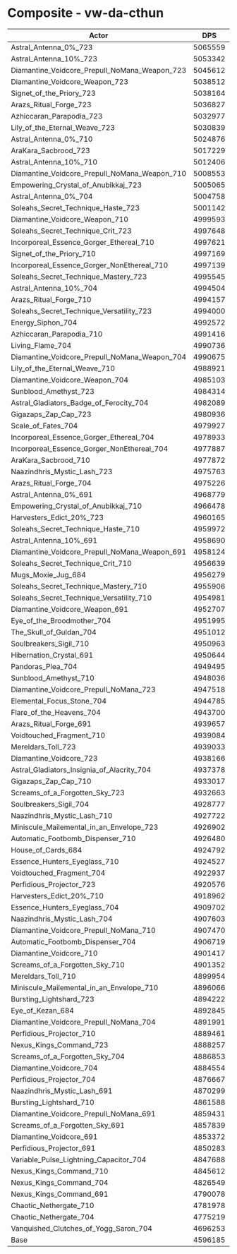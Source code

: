 # Composite - vw-da-cthun
| Actor | DPS | Increase |
|---|:---:|:---:|
|Astral_Antenna_0%_723|5065559|10.21%|
|Astral_Antenna_10%_723|5053342|9.95%|
|Diamantine_Voidcore_Prepull_NoMana_Weapon_723|5045612|9.78%|
|Diamantine_Voidcore_Weapon_723|5038512|9.62%|
|Signet_of_the_Priory_723|5038164|9.62%|
|Arazs_Ritual_Forge_723|5036827|9.59%|
|Azhiccaran_Parapodia_723|5032977|9.50%|
|Lily_of_the_Eternal_Weave_723|5030839|9.46%|
|Astral_Antenna_0%_710|5024876|9.33%|
|AraKara_Sacbrood_723|5017229|9.16%|
|Astral_Antenna_10%_710|5012406|9.06%|
|Diamantine_Voidcore_Prepull_NoMana_Weapon_710|5008553|8.97%|
|Empowering_Crystal_of_Anubikkaj_723|5005065|8.90%|
|Astral_Antenna_0%_704|5004758|8.89%|
|Soleahs_Secret_Technique_Haste_723|5001142|8.81%|
|Diamantine_Voidcore_Weapon_710|4999593|8.78%|
|Soleahs_Secret_Technique_Crit_723|4997648|8.73%|
|Incorporeal_Essence_Gorger_Ethereal_710|4997621|8.73%|
|Signet_of_the_Priory_710|4997169|8.72%|
|Incorporeal_Essence_Gorger_NonEthereal_710|4997139|8.72%|
|Soleahs_Secret_Technique_Mastery_723|4995545|8.69%|
|Astral_Antenna_10%_704|4994504|8.67%|
|Arazs_Ritual_Forge_710|4994157|8.66%|
|Soleahs_Secret_Technique_Versatility_723|4994000|8.66%|
|Energy_Siphon_704|4992572|8.62%|
|Azhiccaran_Parapodia_710|4991416|8.60%|
|Living_Flame_704|4990736|8.58%|
|Diamantine_Voidcore_Prepull_NoMana_Weapon_704|4990675|8.58%|
|Lily_of_the_Eternal_Weave_710|4988921|8.54%|
|Diamantine_Voidcore_Weapon_704|4985103|8.46%|
|Sunblood_Amethyst_723|4984314|8.44%|
|Astral_Gladiators_Badge_of_Ferocity_704|4982089|8.40%|
|Gigazaps_Zap_Cap_723|4980936|8.37%|
|Scale_of_Fates_704|4979927|8.35%|
|Incorporeal_Essence_Gorger_Ethereal_704|4978933|8.33%|
|Incorporeal_Essence_Gorger_NonEthereal_704|4977887|8.30%|
|AraKara_Sacbrood_710|4977872|8.30%|
|Naazindhris_Mystic_Lash_723|4975763|8.26%|
|Arazs_Ritual_Forge_704|4975226|8.25%|
|Astral_Antenna_0%_691|4968779|8.11%|
|Empowering_Crystal_of_Anubikkaj_710|4966478|8.06%|
|Harvesters_Edict_20%_723|4960165|7.92%|
|Soleahs_Secret_Technique_Haste_710|4959972|7.91%|
|Astral_Antenna_10%_691|4958690|7.89%|
|Diamantine_Voidcore_Prepull_NoMana_Weapon_691|4958124|7.87%|
|Soleahs_Secret_Technique_Crit_710|4956639|7.84%|
|Mugs_Moxie_Jug_684|4956279|7.83%|
|Soleahs_Secret_Technique_Mastery_710|4955906|7.83%|
|Soleahs_Secret_Technique_Versatility_710|4954981|7.81%|
|Diamantine_Voidcore_Weapon_691|4952707|7.76%|
|Eye_of_the_Broodmother_704|4951995|7.74%|
|The_Skull_of_Guldan_704|4951012|7.72%|
|Soulbreakers_Sigil_710|4950963|7.72%|
|Hibernation_Crystal_691|4950644|7.71%|
|Pandoras_Plea_704|4949495|7.69%|
|Sunblood_Amethyst_710|4948036|7.66%|
|Diamantine_Voidcore_Prepull_NoMana_723|4947518|7.64%|
|Elemental_Focus_Stone_704|4944785|7.58%|
|Flare_of_the_Heavens_704|4943700|7.56%|
|Arazs_Ritual_Forge_691|4939657|7.47%|
|Voidtouched_Fragment_710|4939084|7.46%|
|Mereldars_Toll_723|4939033|7.46%|
|Diamantine_Voidcore_723|4938166|7.44%|
|Astral_Gladiators_Insignia_of_Alacrity_704|4937378|7.42%|
|Gigazaps_Zap_Cap_710|4933017|7.33%|
|Screams_of_a_Forgotten_Sky_723|4932663|7.32%|
|Soulbreakers_Sigil_704|4928777|7.24%|
|Naazindhris_Mystic_Lash_710|4927722|7.21%|
|Miniscule_Mailemental_in_an_Envelope_723|4926902|7.20%|
|Automatic_Footbomb_Dispenser_710|4926480|7.19%|
|House_of_Cards_684|4924792|7.15%|
|Essence_Hunters_Eyeglass_710|4924527|7.14%|
|Voidtouched_Fragment_704|4922937|7.11%|
|Perfidious_Projector_723|4920576|7.06%|
|Harvesters_Edict_20%_710|4918962|7.02%|
|Essence_Hunters_Eyeglass_704|4909702|6.82%|
|Naazindhris_Mystic_Lash_704|4907603|6.78%|
|Diamantine_Voidcore_Prepull_NoMana_710|4907470|6.77%|
|Automatic_Footbomb_Dispenser_704|4906719|6.76%|
|Diamantine_Voidcore_710|4901417|6.64%|
|Screams_of_a_Forgotten_Sky_710|4901352|6.64%|
|Mereldars_Toll_710|4899954|6.61%|
|Miniscule_Mailemental_in_an_Envelope_710|4896066|6.52%|
|Bursting_Lightshard_723|4894222|6.48%|
|Eye_of_Kezan_684|4892845|6.45%|
|Diamantine_Voidcore_Prepull_NoMana_704|4891991|6.44%|
|Perfidious_Projector_710|4889461|6.38%|
|Nexus_Kings_Command_723|4888257|6.35%|
|Screams_of_a_Forgotten_Sky_704|4886853|6.32%|
|Diamantine_Voidcore_704|4884554|6.27%|
|Perfidious_Projector_704|4876667|6.10%|
|Naazindhris_Mystic_Lash_691|4870299|5.96%|
|Bursting_Lightshard_710|4861588|5.77%|
|Diamantine_Voidcore_Prepull_NoMana_691|4859431|5.73%|
|Screams_of_a_Forgotten_Sky_691|4857839|5.69%|
|Diamantine_Voidcore_691|4853372|5.60%|
|Perfidious_Projector_691|4850283|5.53%|
|Variable_Pulse_Lightning_Capacitor_704|4847688|5.47%|
|Nexus_Kings_Command_710|4845612|5.43%|
|Nexus_Kings_Command_704|4826549|5.01%|
|Nexus_Kings_Command_691|4790078|4.22%|
|Chaotic_Nethergate_710|4781978|4.04%|
|Chaotic_Nethergate_704|4775219|3.90%|
|Vanquished_Clutches_of_Yogg_Saron_704|4696253|2.18%|
|Base|4596185|0.00%|
